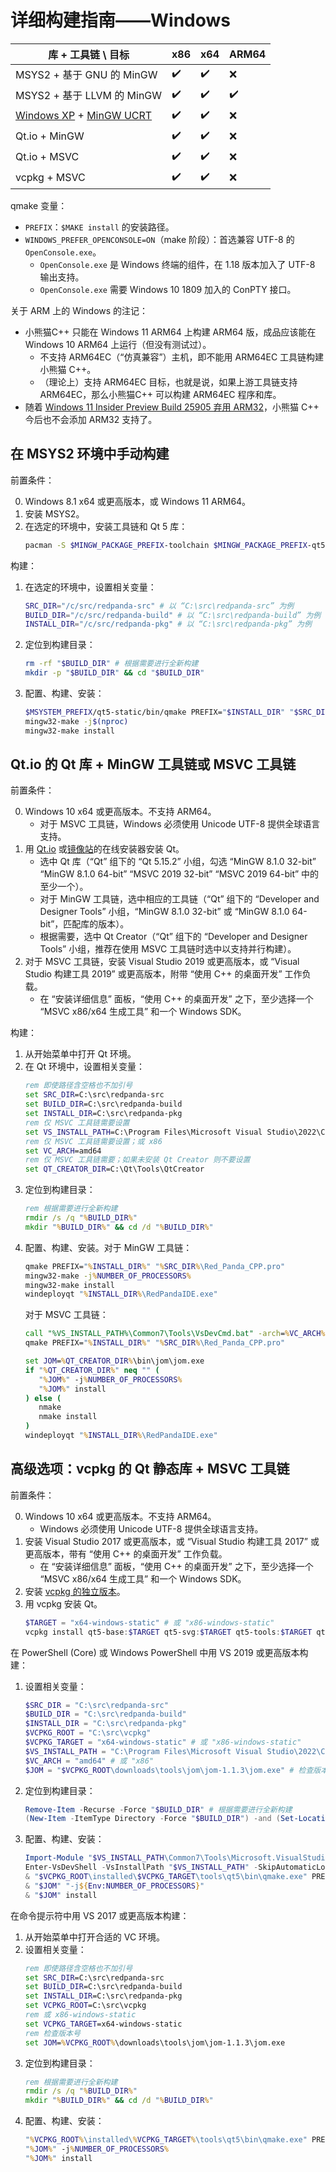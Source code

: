 # 详细构建指南——Windows

| 库 + 工具链 \ 目标 | x86 | x64 | ARM64 |
| ------------------ | --- | --- | ----- |
| MSYS2 + 基于 GNU 的 MinGW | ✔️ | ✔️ | ❌ |
| MSYS2 + 基于 LLVM 的 MinGW | ✔️ | ✔️ | ✔️ |
| [Windows XP](https://github.com/redpanda-cpp/qtbase-xp) + [MinGW UCRT](https://github.com/redpanda-cpp/mingw-lite) | ✔️ | ✔️ | ❌ |
| Qt.io + MinGW | ✔️ | ✔️ | ❌ |
| Qt.io + MSVC | ✔️ | ✔️ | ❌ |
| vcpkg + MSVC | ✔️ | ✔️ | ❌ |

qmake 变量：
- `PREFIX`：`$MAKE install` 的安装路径。
- `WINDOWS_PREFER_OPENCONSOLE=ON`（make 阶段）：首选兼容 UTF-8 的 `OpenConsole.exe`。
  - `OpenConsole.exe` 是 Windows 终端的组件，在 1.18 版本加入了 UTF-8 输出支持。
  - `OpenConsole.exe` 需要 Windows 10 1809 加入的 ConPTY 接口。

关于 ARM 上的 Windows 的注记：
- 小熊猫C++ 只能在 Windows 11 ARM64 上构建 ARM64 版，成品应该能在 Windows 10 ARM64 上运行（但没有测试过）。
  - 不支持 ARM64EC（“仿真兼容”）主机，即不能用 ARM64EC 工具链构建小熊猫 C++。
  - （理论上）支持 ARM64EC 目标，也就是说，如果上游工具链支持 ARM64EC，那么小熊猫C++ 可以构建 ARM64EC 程序和库。
- 随着 [Windows 11 Insider Preview Build 25905 弃用 ARM32](https://blogs.windows.com/windows-insider/2023/07/12/announcing-windows-11-insider-preview-build-25905/)，小熊猫 C++ 今后也不会添加 ARM32 支持了。

## 在 MSYS2 环境中手动构建

前置条件：

0. Windows 8.1 x64 或更高版本，或 Windows 11 ARM64。
1. 安装 MSYS2。
2. 在选定的环境中，安装工具链和 Qt 5 库：
   ```bash
   pacman -S $MINGW_PACKAGE_PREFIX-toolchain $MINGW_PACKAGE_PREFIX-qt5-static
   ```

构建：

1. 在选定的环境中，设置相关变量：
   ```bash
   SRC_DIR="/c/src/redpanda-src" # 以 “C:\src\redpanda-src” 为例
   BUILD_DIR="/c/src/redpanda-build" # 以 “C:\src\redpanda-build” 为例
   INSTALL_DIR="/c/src/redpanda-pkg" # 以 “C:\src\redpanda-pkg” 为例
   ```
2. 定位到构建目录：
   ```bash
   rm -rf "$BUILD_DIR" # 根据需要进行全新构建
   mkdir -p "$BUILD_DIR" && cd "$BUILD_DIR"
   ```
3. 配置、构建、安装：
   ```bash
   $MSYSTEM_PREFIX/qt5-static/bin/qmake PREFIX="$INSTALL_DIR" "$SRC_DIR/Red_Panda_CPP.pro"
   mingw32-make -j$(nproc)
   mingw32-make install
   ```

## Qt.io 的 Qt 库 + MinGW 工具链或 MSVC 工具链

前置条件：

0. Windows 10 x64 或更高版本。不支持 ARM64。
   - 对于 MSVC 工具链，Windows 必须使用 Unicode UTF-8 提供全球语言支持。
1. 用 [Qt.io](https://www.qt.io/download-qt-installer-oss) 或[镜像站](https://mirrors.sjtug.sjtu.edu.cn/docs/qt)的在线安装器安装 Qt。
   - 选中 Qt 库（“Qt” 组下的 “Qt 5.15.2” 小组，勾选 “MinGW 8.1.0 32-bit” “MinGW 8.1.0 64-bit” “MSVC 2019 32-bit” “MSVC 2019 64-bit” 中的至少一个）。
   - 对于 MinGW 工具链，选中相应的工具链（“Qt” 组下的 “Developer and Designer Tools” 小组，“MinGW 8.1.0 32-bit” 或 “MinGW 8.1.0 64-bit”，匹配库的版本）。
   - 根据需要，选中 Qt Creator（“Qt” 组下的 “Developer and Designer Tools” 小组，推荐在使用 MSVC 工具链时选中以支持并行构建）。
2. 对于 MSVC 工具链，安装 Visual Studio 2019 或更高版本，或 “Visual Studio 构建工具 2019” 或更高版本，附带 “使用 C++ 的桌面开发” 工作负载。
   - 在 “安装详细信息” 面板，“使用 C++ 的桌面开发” 之下，至少选择一个 “MSVC x86/x64 生成工具” 和一个 Windows SDK。

构建：

1. 从开始菜单中打开 Qt 环境。
2. 在 Qt 环境中，设置相关变量：
   ```bat
   rem 即使路径含空格也不加引号
   set SRC_DIR=C:\src\redpanda-src
   set BUILD_DIR=C:\src\redpanda-build
   set INSTALL_DIR=C:\src\redpanda-pkg
   rem 仅 MSVC 工具链需要设置
   set VS_INSTALL_PATH=C:\Program Files\Microsoft Visual Studio\2022\Community
   rem 仅 MSVC 工具链需要设置；或 x86
   set VC_ARCH=amd64
   rem 仅 MSVC 工具链需要；如果未安装 Qt Creator 则不要设置
   set QT_CREATOR_DIR=C:\Qt\Tools\QtCreator
   ```
3. 定位到构建目录：
   ```bat
   rem 根据需要进行全新构建
   rmdir /s /q "%BUILD_DIR%"
   mkdir "%BUILD_DIR%" && cd /d "%BUILD_DIR%"
   ```
4. 配置、构建、安装。对于 MinGW 工具链：
   ```bat
   qmake PREFIX="%INSTALL_DIR%" "%SRC_DIR%\Red_Panda_CPP.pro"
   mingw32-make -j%NUMBER_OF_PROCESSORS%
   mingw32-make install
   windeployqt "%INSTALL_DIR%\RedPandaIDE.exe"
   ```
   对于 MSVC 工具链：
   ```bat
   call "%VS_INSTALL_PATH%\Common7\Tools\VsDevCmd.bat" -arch=%VC_ARCH%
   qmake PREFIX="%INSTALL_DIR%" "%SRC_DIR%\Red_Panda_CPP.pro"

   set JOM=%QT_CREATOR_DIR%\bin\jom\jom.exe
   if "%QT_CREATOR_DIR%" neq "" (
      "%JOM%" -j%NUMBER_OF_PROCESSORS%
      "%JOM%" install
   ) else (
      nmake
      nmake install
   )
   windeployqt "%INSTALL_DIR%\RedPandaIDE.exe"
   ```

## 高级选项：vcpkg 的 Qt 静态库 + MSVC 工具链

前置条件：

0. Windows 10 x64 或更高版本。不支持 ARM64。
   - Windows 必须使用 Unicode UTF-8 提供全球语言支持。
1. 安装 Visual Studio 2017 或更高版本，或 “Visual Studio 构建工具 2017” 或更高版本，带有 “使用 C++ 的桌面开发” 工作负载。
   - 在 “安装详细信息” 面板，“使用 C++ 的桌面开发” 之下，至少选择一个 “MSVC x86/x64 生成工具” 和一个 Windows SDK。
2. 安装 [vcpkg 的独立版本](https://github.com/microsoft/vcpkg/blob/master/README_zh_CN.md#快速开始-windows)。
3. 用 vcpkg 安装 Qt。
   ```ps1
   $TARGET = "x64-windows-static" # 或 "x86-windows-static"
   vcpkg install qt5-base:$TARGET qt5-svg:$TARGET qt5-tools:$TARGET qt5-translations:$TARGET
   ```

在 PowerShell (Core) 或 Windows PowerShell 中用 VS 2019 或更高版本构建：

1. 设置相关变量：
   ```ps1
   $SRC_DIR = "C:\src\redpanda-src"
   $BUILD_DIR = "C:\src\redpanda-build"
   $INSTALL_DIR = "C:\src\redpanda-pkg"
   $VCPKG_ROOT = "C:\src\vcpkg"
   $VCPKG_TARGET = "x64-windows-static" # 或 "x86-windows-static"
   $VS_INSTALL_PATH = "C:\Program Files\Microsoft Visual Studio\2022\Community"
   $VC_ARCH = "amd64" # 或 "x86"
   $JOM = "$VCPKG_ROOT\downloads\tools\jom\jom-1.1.3\jom.exe" # 检查版本号
   ```
2. 定位到构建目录：
   ```ps1
   Remove-Item -Recurse -Force "$BUILD_DIR" # 根据需要进行全新构建
   (New-Item -ItemType Directory -Force "$BUILD_DIR") -and (Set-Location "$BUILD_DIR")
   ```
3. 配置、构建、安装：
   ```ps1
   Import-Module "$VS_INSTALL_PATH\Common7\Tools\Microsoft.VisualStudio.DevShell.dll"
   Enter-VsDevShell -VsInstallPath "$VS_INSTALL_PATH" -SkipAutomaticLocation -DevCmdArguments "-arch=$VC_ARCH"
   & "$VCPKG_ROOT\installed\$VCPKG_TARGET\tools\qt5\bin\qmake.exe" PREFIX="$INSTALL_DIR" "$SRC_DIR\Red_Panda_CPP.pro"
   & "$JOM" "-j${Env:NUMBER_OF_PROCESSORS}"
   & "$JOM" install
   ```

在命令提示符中用 VS 2017 或更高版本构建：

1. 从开始菜单中打开合适的 VC 环境。
2. 设置相关变量：
   ```bat
   rem 即使路径含空格也不加引号
   set SRC_DIR=C:\src\redpanda-src
   set BUILD_DIR=C:\src\redpanda-build
   set INSTALL_DIR=C:\src\redpanda-pkg
   set VCPKG_ROOT=C:\src\vcpkg
   rem 或 x86-windows-static
   set VCPKG_TARGET=x64-windows-static
   rem 检查版本号
   set JOM=%VCPKG_ROOT%\downloads\tools\jom\jom-1.1.3\jom.exe
   ```
3. 定位到构建目录：
   ```bat
   rem 根据需要进行全新构建
   rmdir /s /q "%BUILD_DIR%"
   mkdir "%BUILD_DIR%" && cd /d "%BUILD_DIR%"
   ```
4. 配置、构建、安装：
   ```bat
   "%VCPKG_ROOT%\installed\%VCPKG_TARGET%\tools\qt5\bin\qmake.exe" PREFIX="%INSTALL_DIR%" "%SRC_DIR%\Red_Panda_CPP.pro"
   "%JOM%" -j%NUMBER_OF_PROCESSORS%
   "%JOM%" install
   ```
